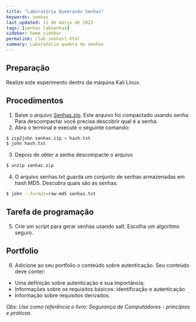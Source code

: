 ```yaml
---
title: "Laboratório Quebrando Senhas"
keywords: senhas
last_updated: 11 de março de 2023 
tags: [senhas labsenhas]
sidebar: home_sidebar
permalink: /lab_senhas1.html
summary: Laboratório quebra de senhas
---
```


## Preparação
Realize este experimento dentro da máquina Kali Linux.

## Procedimentos
1. Baixe o arquivo [Senhas.zip](download/senhas.zip). Este arquivo foi compactado usando senha. Para descompactar você precisa descobrir qual é a senha. 
2. Abra o terminal e execute o seguinte comando:
```bash
$ zip2john senhas.zip > hash.txt
$ john hash.txt
```
3. Depois de obter a senha descompacte o arquivo
```bash
$ unzip senhas.zip
```
4. O arquivo senhas.txt guarda um conjunto de senhas armazenadas em hash MD5. Descubra quais são as senhas:
```bash
$ john --format=raw-md5 senhas.txt 
```

## Tarefa de programação
5. Crie um script para gerar senhas usando salt. Escolha um algoritmo seguro.

## Portfolio
6. Adicione ao seu portfolio o conteúdo sobre autenticação. Seu conteúdo deve conter:
- Uma definição sobre autenticação e sua importância;
- Informações sobre os requisitos básicos: identificação e autenticação
- Informação sobre requisitos derivados.

*Obs: Use como referência o livro: Segurança de Computadores - princípios e práticas* 
